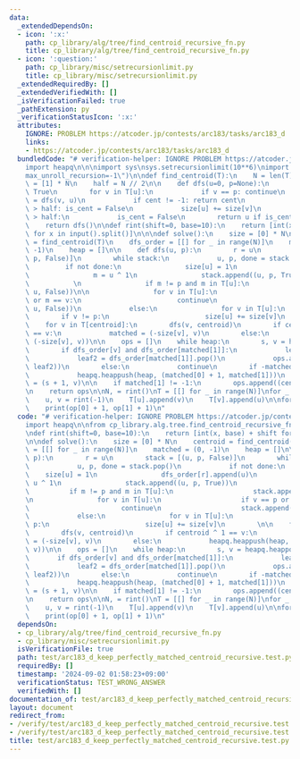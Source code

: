 ```yaml
---
data:
  _extendedDependsOn:
  - icon: ':x:'
    path: cp_library/alg/tree/find_centroid_recursive_fn.py
    title: cp_library/alg/tree/find_centroid_recursive_fn.py
  - icon: ':question:'
    path: cp_library/misc/setrecursionlimit.py
    title: cp_library/misc/setrecursionlimit.py
  _extendedRequiredBy: []
  _extendedVerifiedWith: []
  _isVerificationFailed: true
  _pathExtension: py
  _verificationStatusIcon: ':x:'
  attributes:
    IGNORE: PROBLEM https://atcoder.jp/contests/arc183/tasks/arc183_d
    links:
    - https://atcoder.jp/contests/arc183/tasks/arc183_d
  bundledCode: "# verification-helper: IGNORE PROBLEM https://atcoder.jp/contests/arc183/tasks/arc183_d\n\
    import heapq\n\n\nimport sys\nsys.setrecursionlimit(10**6)\nimport pypyjit\npypyjit.set_param(\"\
    max_unroll_recursion=-1\")\n\ndef find_centroid(T):\n    N = len(T)\n    size\
    \ = [1] * N\n    half = N // 2\n\n    def dfs(u=0, p=None):\n        is_cent =\
    \ True\n        for v in T[u]:\n            if v == p: continue\n            cent\
    \ = dfs(v, u)\n            if cent != -1: return cent\n            if size[v]\
    \ > half: is_cent = False\n            size[u] += size[v]\n        if N - size[u]\
    \ > half:\n            is_cent = False\n        return u if is_cent else -1\n\n\
    \    return dfs()\n\ndef rint(shift=0, base=10):\n    return [int(x, base) + shift\
    \ for x in input().split()]\n\n\ndef solve():\n    size = [0] * N\n    centroid\
    \ = find_centroid(T)\n    dfs_order = [[] for _ in range(N)]\n    matched = (0,\
    \ -1)\n    heap = []\n\n    def dfs(u, p):\n        r = u\n        stack = [(u,\
    \ p, False)]\n        while stack:\n            u, p, done = stack.pop()\n   \
    \         if not done:\n                size[u] = 1\n                dfs_order[r].append(u)\n\
    \                m = u ^ 1\n                stack.append((u, p, True))\n     \
    \           \n                if m != p and m in T[u]:\n                    stack.append((m,\
    \ u, False))\n\n                for v in T[u]:\n                    if v == p\
    \ or m == v:\n                        continue\n                    stack.append((v,\
    \ u, False))\n            else:\n                for v in T[u]:\n            \
    \        if v != p:\n                        size[u] += size[v]\n        \n\n\
    \    for v in T[centroid]:\n        dfs(v, centroid)\n        if centroid ^ 1\
    \ == v:\n            matched = (-size[v], v)\n        else:\n            heapq.heappush(heap,\
    \ (-size[v], v))\n\n    ops = []\n    while heap:\n        s, v = heapq.heappop(heap)\n\
    \        if dfs_order[v] and dfs_order[matched[1]]:\n            leaf1 = dfs_order[v].pop()\n\
    \            leaf2 = dfs_order[matched[1]].pop()\n            ops.append((leaf1,\
    \ leaf2))\n        else:\n            continue\n        if -matched[0] > 1:\n\
    \            heapq.heappush(heap, (matched[0] + 1, matched[1]))\n        matched\
    \ = (s + 1, v)\n\n    if matched[1] != -1:\n        ops.append((centroid, matched[1]))\n\
    \n    return ops\n\nN, = rint()\nT = [[] for _ in range(N)]\nfor _ in range(N-1):\n\
    \    u, v = rint(-1)\n    T[u].append(v)\n    T[v].append(u)\n\nfor op in solve():\n\
    \    print(op[0] + 1, op[1] + 1)\n"
  code: "# verification-helper: IGNORE PROBLEM https://atcoder.jp/contests/arc183/tasks/arc183_d\n\
    import heapq\n\nfrom cp_library.alg.tree.find_centroid_recursive_fn import find_centroid\n\
    \ndef rint(shift=0, base=10):\n    return [int(x, base) + shift for x in input().split()]\n\
    \n\ndef solve():\n    size = [0] * N\n    centroid = find_centroid(T)\n    dfs_order\
    \ = [[] for _ in range(N)]\n    matched = (0, -1)\n    heap = []\n\n    def dfs(u,\
    \ p):\n        r = u\n        stack = [(u, p, False)]\n        while stack:\n\
    \            u, p, done = stack.pop()\n            if not done:\n            \
    \    size[u] = 1\n                dfs_order[r].append(u)\n                m =\
    \ u ^ 1\n                stack.append((u, p, True))\n                \n      \
    \          if m != p and m in T[u]:\n                    stack.append((m, u, False))\n\
    \n                for v in T[u]:\n                    if v == p or m == v:\n \
    \                       continue\n                    stack.append((v, u, False))\n\
    \            else:\n                for v in T[u]:\n                    if v !=\
    \ p:\n                        size[u] += size[v]\n        \n\n    for v in T[centroid]:\n\
    \        dfs(v, centroid)\n        if centroid ^ 1 == v:\n            matched\
    \ = (-size[v], v)\n        else:\n            heapq.heappush(heap, (-size[v],\
    \ v))\n\n    ops = []\n    while heap:\n        s, v = heapq.heappop(heap)\n \
    \       if dfs_order[v] and dfs_order[matched[1]]:\n            leaf1 = dfs_order[v].pop()\n\
    \            leaf2 = dfs_order[matched[1]].pop()\n            ops.append((leaf1,\
    \ leaf2))\n        else:\n            continue\n        if -matched[0] > 1:\n\
    \            heapq.heappush(heap, (matched[0] + 1, matched[1]))\n        matched\
    \ = (s + 1, v)\n\n    if matched[1] != -1:\n        ops.append((centroid, matched[1]))\n\
    \n    return ops\n\nN, = rint()\nT = [[] for _ in range(N)]\nfor _ in range(N-1):\n\
    \    u, v = rint(-1)\n    T[u].append(v)\n    T[v].append(u)\n\nfor op in solve():\n\
    \    print(op[0] + 1, op[1] + 1)\n"
  dependsOn:
  - cp_library/alg/tree/find_centroid_recursive_fn.py
  - cp_library/misc/setrecursionlimit.py
  isVerificationFile: true
  path: test/arc183_d_keep_perfectly_matched_centroid_recursive.test.py
  requiredBy: []
  timestamp: '2024-09-02 01:58:23+09:00'
  verificationStatus: TEST_WRONG_ANSWER
  verifiedWith: []
documentation_of: test/arc183_d_keep_perfectly_matched_centroid_recursive.test.py
layout: document
redirect_from:
- /verify/test/arc183_d_keep_perfectly_matched_centroid_recursive.test.py
- /verify/test/arc183_d_keep_perfectly_matched_centroid_recursive.test.py.html
title: test/arc183_d_keep_perfectly_matched_centroid_recursive.test.py
---
```

